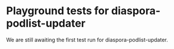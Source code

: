 # Playground tests for diaspora-podlist-updater
We are still awaiting the first test run for diaspora-podlist-updater.
